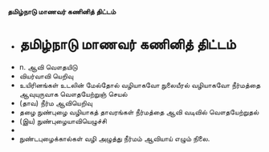 **தமிழ்நாடு மாணவர் கணினித் திட்டம்**
- # தமிழ்நாடு மாணவர் கணினித் திட்டம்
- n. ஆவி வௌதயிடு
- வியர்வாவி யெறிவு
- உயிரினங்கள் உடலின் மேல்தோல் வழியாகவோ நுலையீரல் வழியாகவோ நீர்மத்தை ஆவுயுருவாக வௌதயேற்றுஞ் செயல்
- (தாவ) நீர்ம ஆவியெறிவு
- தழை நுண்புழை வழியாகத் தாவரங்கள் நீர்மத்தை ஆவி வடிவில் வௌதயேற்றுதல்
- (இய) நுண்புழையாவியெழுச்சி
-
- நுண்டபுழைக்கால்கள் வழி அழுத்து நீர்மம் ஆவியாய் எழும் நிலை.

